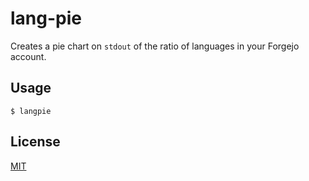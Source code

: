 # lang-pie

Creates a pie chart on `stdout` of the ratio of languages in your Forgejo account.

## Usage

```shell
$ langpie
```

## License

[MIT](https://choosealicense.com/licenses/mit/)